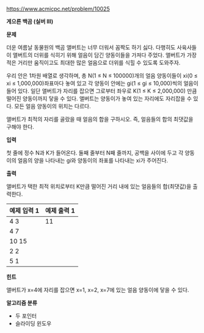 https://www.acmicpc.net/problem/10025

**게으른 백곰 (실버 III)**

**문제**

더운 여름날 동물원의 백곰 앨버트는 너무 더워서 꼼짝도 하기 싫다. 다행히도 사육사들이 앨버트의 더위를 식히기 위해 얼음이 담긴 양동이들을 가져다 주었다. 앨버트가 가장 적은 거리만 움직이고도 최대한 많은 얼음으로 더위를 식힐 수 있도록 도와주자.

우리 안은 1차원 배열로 생각하며, 총 N(1 ≤ N ≤ 100000)개의 얼음 양동이들이 xi(0 ≤ xi ≤ 1,000,000)좌표마다 놓여 있고 각 양동이 안에는 gi(1 ≤ gi ≤ 10,000)씩의 얼음이 들어 있다. 일단 앨버트가 자리를 잡으면 그로부터 좌우로 K(1 ≤ K ≤ 2,000,000) 만큼 떨어진 양동이까지 닿을 수 있다. 앨버트는 양동이가 놓여 있는 자리에도 자리잡을 수 있다. 모든 얼음 양동이의 위치는 다르다.

앨버트가 최적의 자리를 골랐을 때 얼음의 합을 구하시오. 즉, 얼음들의 합의 최댓값을 구해야 한다.

**입력**

첫 줄에 정수 N과 K가 들어온다. 둘째 줄부터 N째 줄까지, 공백을 사이에 두고 각 양동이의 얼음의 양을 나타내는 gi와 양동이의 좌표를 나타내는 xi가 주어진다.

**출력**

앨버트가 택한 최적 위치로부터 K만큼 떨어진 거리 내에 있는 얼음들의 합(최댓값)을 출력한다.

| 예제 입력 1 | 예제 출력 1 |
|---------|---------|
| 4 3     | 11      |
| 4 7     |         |
| 10 15   |         |
| 2 2     |         |
| 5 1     |         |

**힌트**

앨버트가 x=4에 자리를 잡으면 x=1, x=2, x=7에 있는 얼음 양동이에 닿을 수 있다.

**알고리즘 분류**

- 두 포인터
- 슬라이딩 윈도우